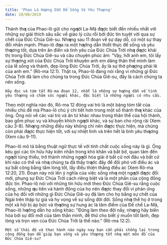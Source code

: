 ```yaml
---
title: 'Phao Lô Hƣớng Dẫn Để Sống Và Yêu Thƣơng'
date: 28/08/2019
---
```


Thánh thƣ của Phao-lô gửi cho ngƣời La-Mã đƣợc biết đến nhiều nhất với những sự giải thích sâu sắc về giáo lý cứu rỗi bởi đức tin tuyệt vời qua sự chết của Đức Chúa Giê-su. Nhƣng sau 11 đoạn về sự dạy dỗ, có một sự thay đổi nhấn mạnh. Phao-lô đƣa ra một hƣớng dẫn thiết thực để sống và yêu thƣơng tốt, dựa trên ân điển và tình yêu của Đức Chúa Trời nhƣ đƣợc khải thị trong Đức Chúa Giê-su và câu chuyện phúc âm: "Vậy, hỡi anh em, tôi lấy sự thƣơng xót của Đức Chúa Trời khuyên anh em dâng thân thể mình làm của lễ sống và thánh, đẹp lòng Đức Chúa Trời, ấy là sự thờ phƣợng phải lẽ của anh em." (Rô-ma 12:1). Thật ra, Phao-lô đang nói rằng vì những gì Đức Chúa Trời đã làm cho chúng ta trong Đức Chúa Giê-su, đây là cách chúng ta nên sống.

`Hãy đọc và tóm tắt Rô-ma đoạn 12, nhất là những sự hƣớng dẫn về tình yêu thƣơng và chăm sóc ngƣời khác, đặc biệt là những ngƣời có nhu cầu.`

Theo một nghĩa nào đó, Rô-ma 12 đóng vai trò là một bảng tóm tắt của nhiều chủ đề mà Phao-lô chú ý chi tiết hơn trong một số thánh thƣ khác của ông. Ông nói về các vai trò và ân tứ khác nhau trong thân thể của hội thánh, bao gồm phục vụ và khuyến khích ngƣời khác, và sự ban cho rộng rãi (Xem câu 3-8). Nhƣng những điều này không chỉ nên đƣợc thực hiện, mà chúng còn phải đƣợc thực hiện tốt, với sự nhiệt tình và trên hết là tình yêu thƣơng (Xem câu 9-11).

Phao-lô mô tả bằng thuật ngữ thực tế với tính chất cuộc sống này là gì. Ông kêu gọi các tín hữu hãy kiên nhẫn trong khó khăn và bắt bớ, quan tâm đến ngƣời túng thiếu, trở thành những ngƣời hòa giải ở bất cứ nơi đâu và bất cứ khi nào có thể và nhƣ chúng ta đã thấy trƣớc đây để đối phó với điều ác và sự bất công bằng tấm lòng tốt, lấy điều thiện thắng điều ác (Xem Rô-ma 12:20, 21). Đoạn này nói lên ý nghĩa của việc sống nhƣ một ngƣời đƣợc đổi mới, phụng sự Đức Chúa Trời cách riêng biệt và là một phần của cộng đồng đức tin. Phao-lô nói với những tín hữu mới theo Đức Chúa Giê-su rằng cuộc sống, những ƣu tiên và hành động của họ nên đƣợc thay đổi vì phản ứng của họ đối với những gì Đức Chúa Giê-su đã làm cho họ bằng sự chết của Ngài trên thập tự giá và hy vọng về sự sống đời đời. Sống nhƣ thể họ ở trong một xã hội bị áp bức và thƣờng sự hung ác là tâm điểm của Đế chế La-Mã, Phao-lô hƣớng dẫn họ sống khác: "Đừng làm theo đời nầy, nhƣng hãy biến hóa bởi sự đổi mới của tâm thần mình, để thử cho biết ý muốn tốt lành, đẹp lòng và trọn vẹn của Đức Chúa Trời là thể nào." (Rô-ma 12:2).

`Một số thái độ và thực hành nào ngày nay bạn cần phải chống lại trong cộng đồng bạn để giúp bạn sống và yêu thƣơng tốt nhƣ một môn đồ của Đức Chúa Giê-su?`